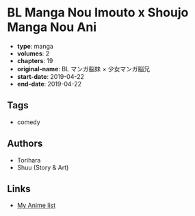 # BL Manga Nou Imouto x Shoujo Manga Nou Ani

-   **type**: manga
-   **volumes**: 2
-   **chapters**: 19
-   **original-name**: BL マンガ脳妹 × 少女マンガ脳兄
-   **start-date**: 2019-04-22
-   **end-date**: 2019-04-22

## Tags

-   comedy

## Authors

-   Torihara
-   Shuu (Story & Art)

## Links

-   [My Anime list](https://myanimelist.net/manga/121608/BL_Manga_Nou_Imouto_x_Shoujo_Manga_Nou_Ani)
